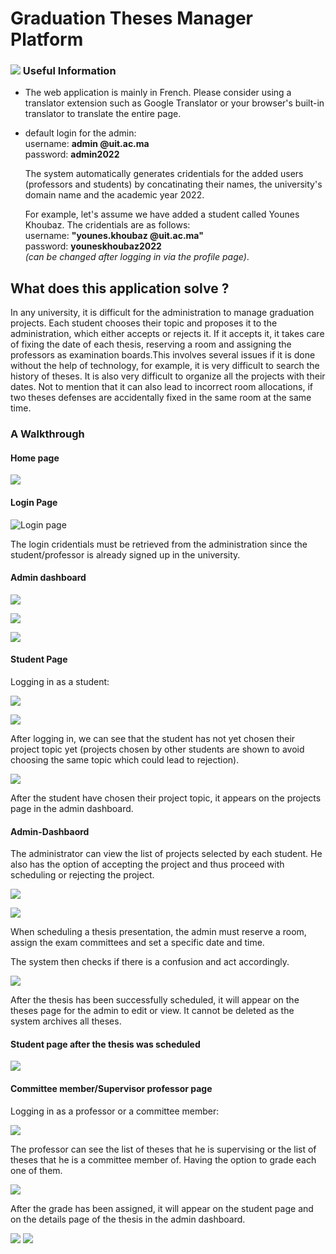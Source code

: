 Graduation Theses Manager Platform
================



### ![](https://younes-khoubaz.netlify.app/assets/icons/info-shrinked.png) Useful Information

*   The web application is mainly in French. Please consider using a translator extension such as Google Translator or your browser's built-in translator to translate the entire page.
*   default login for the admin:  
    username: **admin @uit.ac.ma**  
    password: **admin2022**
    
    The system automatically generates cridentials for the added users (professors and students) by concatinating their names, the university's domain name and the academic year 2022.
    
    For example, let's assume we have added a student called Younes Khoubaz. The cridentials are as follows:  
    username: **"younes.khoubaz @uit.ac.ma"**  
    password: **youneskhoubaz2022**  
    _(can be changed after logging in via the profile page)_.
    

What does this application solve ?
------------------------

In any university, it is difficult for the administration to manage graduation projects. Each student chooses their topic and proposes it to the administration, which either accepts or rejects it. If it accepts it, it takes care of fixing the date of each thesis, reserving a room and assigning the professors as examination boards.This involves several issues if it is done without the help of technology, for example, it is very difficult to search the history of theses. It is also very difficult to organize all the projects with their dates. Not to mention that it can also lead to incorrect room allocations, if two theses defenses are accidentally fixed in the same room at the same time.

### A Walkthrough

#### Home page

![](https://younes-khoubaz.netlify.app/assets/graduation-theses-platform/1.jpeg)


#### Login Page

![Login page](https://younes-khoubaz.netlify.app/assets/graduation-theses-platform/2.2.jpeg)

The login cridentials must be retrieved from the administration since the student/professor is already signed up in the university.


#### Admin dashboard

![](https://younes-khoubaz.netlify.app/assets/graduation-theses-platform/2.jpeg)

![](https://younes-khoubaz.netlify.app/assets/graduation-theses-platform/3.jpeg) 

![](https://younes-khoubaz.netlify.app/assets/graduation-theses-platform/5.jpeg)

  

#### Student Page

Logging in as a student:

![](https://younes-khoubaz.netlify.app/assets/graduation-theses-platform/6.jpeg)

![](https://younes-khoubaz.netlify.app/assets/graduation-theses-platform/7.jpeg)

After logging in, we can see that the student has not yet chosen their project topic yet (projects chosen by other students are shown to avoid choosing the same topic which could lead to rejection).

![](https://younes-khoubaz.netlify.app/assets/graduation-theses-platform/8.1.jpeg)

After the student have chosen their project topic, it appears on the projects page in the admin dashboard.

  

#### Admin-Dashbaord

The administrator can view the list of projects selected by each student. He also has the option of accepting the project and thus proceed with scheduling or rejecting the project.

![](https://younes-khoubaz.netlify.app/assets/graduation-theses-platform/10.1.jpeg)

![](https://younes-khoubaz.netlify.app/assets/graduation-theses-platform/11.png)

When scheduling a thesis presentation, the admin must reserve a room, assign the exam committees and set a specific date and time.

The system then checks if there is a confusion and act accordingly.

![](https://younes-khoubaz.netlify.app/assets/graduation-theses-platform/12.1.jpeg)

After the thesis has been successfully scheduled, it will appear on the theses page for the admin to edit or view. It cannot be deleted as the system archives all theses.
  

#### Student page after the thesis was scheduled

![](https://younes-khoubaz.netlify.app/assets/graduation-theses-platform/12.3.jpeg)


  

#### Committee member/Supervisor professor page

Logging in as a professor or a committee member:

![](https://younes-khoubaz.netlify.app/assets/graduation-theses-platform/12.jpeg)

The professor can see the list of theses that he is supervising or the list of theses that he is a committee member of. Having the option to grade each one of them.

![](https://younes-khoubaz.netlify.app/assets/graduation-theses-platform/13.jpeg)

After the grade has been assigned, it will appear on the student page and on the details page of the thesis in the admin dashboard.

![](https://younes-khoubaz.netlify.app/assets/graduation-theses-platform/15.png) ![](https://younes-khoubaz.netlify.app/assets/graduation-theses-platform/16.png)
